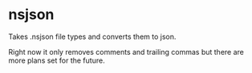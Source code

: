 # nsjson

Takes .nsjson file types and converts them to json.

Right now it only removes comments and trailing commas but there are more plans set for the future.
